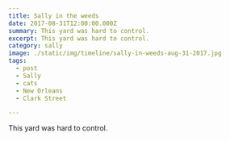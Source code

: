 ```yaml
---
title: Sally in the weeds
date: 2017-08-31T12:00:00.000Z
summary: This yard was hard to control.
excerpt: This yard was hard to control.
category: sally
image: ./static/img/timeline/sally-in-weeds-aug-31-2017.jpg
tags:
  - post
  - Sally
  - cats
  - New Orleans
  - Clark Street

---
```


This yard was hard to control.